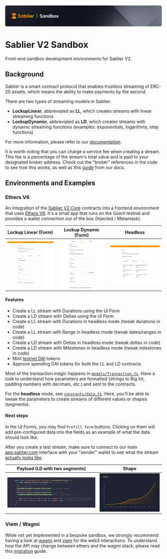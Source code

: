 ![Sablier V2 Sandbox](/packages/assets/banner.png)

# Sablier V2 Sandbox

Front-end sandbox development environments for Sablier V2.

## Background

Sablier is a smart contract protocol that enables trustless streaming of ERC-20 assets, which means
the ability to make payments by the second.

There are two types of streaming models in Sablier:

- **LockupLinear**, abbreviated as **LL**, which creates streams with linear streaming functions
- **LockupDynamic**, abbreviated as **LD**, which creates streams with dynamic streaming functions (examples: exponentials, logarithms, step functions)

For more information, please refer to our [documentation](https://docs.sablier.com).

It is worth noting that you can charge a service fee when creating a stream. This fee is a percentage of the stream's total value and is paid to your designated broker address. Check out the "broker" references in the code to see how this works, as well as this [guide](https://docs.sablier.com/concepts/protocol/fees) from our docs.

## Environments and Examples

### Ethers V6

An integration of the [Sablier V2 Core](https://github.com/sablier-labs/v2-core) contracts into a frontend environment that uses [Ethers V6](https://docs.ethers.org/v6/). It's a small app that runs on the Goerli testnet and provides a wallet connection out of the box (Injected / Metamask).

| Lockup Linear (Form)                       | Lockup Dynamic (Form)                       | Headless                             |
| ------------------------------------------ | ------------------------------------------- | ------------------------------------ |
| ![LL](./packages/assets/lockup-linear.png) | ![LD](./packages/assets/lockup-dynamic.png) | ![H](./packages/assets/headless.png) |

#### Features

- Create a LL stream with Durations using the UI Form
- Create a LD stream with Deltas using the UI Form
- Create a LL stream with Durations in headless mode (tweak durations in code)
- Create a LL stream with Range in headless mode (tweak dates/ranges in code)
- Create a LD stream with Deltas in headless mode (tweak deltas in code)
- Create a LD stream with Milestones in headless mode (tweak milestones in code)
- Mint [testnet DAI](https://goerli.etherscan.io/token/0x97cb342cf2f6ecf48c1285fb8668f5a4237bf862) tokens
- Approve spending DAI tokens for both the LL and LD contracts

Most of the transaction magic happens in [`models/Transaction.ts`](/examples/ethers-v6/src/models/Transaction.ts). Have a look to understand how parameters are formatted (strings to Big Int, padding numbers with decimals, etc.) and sent to the contracts.

For the **headless** mode, see [`constants/data.ts`](/examples/ethers-v6/src/constants/data.ts). Here, you'll be able to tweak the parameters to create streams of different values or shapes (segments).

#### Next steps

In the UI Forms, you may find `Prefill form` buttons. Clicking on them will add pre-configured data into the fields as an example of what the data should look like.

After you create a test stream, make sure to connect to our main [app.sablier.com](https://app.sablier.com) interface with your "sender" wallet to see what the stream [actually looks like](https://docs.sablier.com/apps/features#detailed-panels).

| Payload (LD with two segments)            | Shape                                      |
| ----------------------------------------- | ------------------------------------------ |
| ![E](./packages/assets/emission-code.png) | ![E](./packages/assets/emission-shape.png) |

### Viem / Wagmi

While not yet implemented in a bespoke sandbox, we strongly recommend having a look at [wagmi](wagmi.sh/) and [viem](https://viem.sh/) for the web3 interactions. To understand how the API may change between ethers and the wagmi stack, please read this [migration](https://wagmi.sh/react/ethers-adapters) guide.
